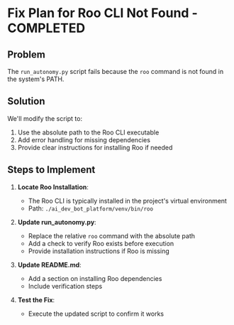 # Fix Plan for Roo CLI Not Found - COMPLETED

## Problem
The `run_autonomy.py` script fails because the `roo` command is not found in the system's PATH.

## Solution
We'll modify the script to:
1. Use the absolute path to the Roo CLI executable
2. Add error handling for missing dependencies
3. Provide clear instructions for installing Roo if needed

## Steps to Implement

1. **Locate Roo Installation**:
   - The Roo CLI is typically installed in the project's virtual environment
   - Path: `./ai_dev_bot_platform/venv/bin/roo`

2. **Update run_autonomy.py**:
   - Replace the relative `roo` command with the absolute path
   - Add a check to verify Roo exists before execution
   - Provide installation instructions if Roo is missing

3. **Update README.md**:
   - Add a section on installing Roo dependencies
   - Include verification steps

4. **Test the Fix**:
   - Execute the updated script to confirm it works